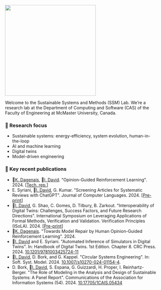<img src="https://istvandavid.com/wp-content/uploads/2023/11/ssm-full-768x126.png" width="300"/>

Welcome to the Sustainable Systems and Methods (SSM) Lab. We’re a research lab at the Department of Computing and Software (CAS) of the Faculty of Engineering at McMaster University, Canada.

### :telescope: Research focus
- Sustainable systems: energy-efficiency, system evolution, human-in-the-loop
- AI and machine learning
- Digital twins
- Model-driven engineering

### :page_with_curl: Key recent publications
- :bust_in_silhouette:[K. Dagenais](https://github.com/dagenaik), :bust_in_silhouette:[I. David](https://istvandavid.com/). "Opinion-Guided Reinforcement Learning". 2024. [[Tech. rep.](https://arxiv.org/abs/2405.17287)]
- E. Syriani, :bust_in_silhouette:[I. David](https://istvandavid.com/), G. Kumar. "Screening Articles for Systematic Reviews with ChatGPT". Journal of Computer Languages. 2024. [[Pre-print](https://istvandavid.com/files/ChatGPT-Screening-SR-COLA.pdf)]
- :bust_in_silhouette:[I. David](https://istvandavid.com/), G. Shao, C. Gomes, D. Tilbury, B. Zarkout. "Interoperability of Digital Twins: Challenges, Success Factors, and Future Research Directions". International Symposium on Leveraging Applications of Formal Methods, Verification and Validation. Verification Principles (ISoLA). 2024. [[Pre-print](https://istvandavid.com/files/DT-interoperability-ISoLA2024.pdf)]
- :bust_in_silhouette:[K. Dagenais](https://github.com/dagenaik). "Towards Model Repair by Human Opinion-Guided Reinforcement Learning". 2024.
- :bust_in_silhouette:[I. David](https://istvandavid.com/) and E. Syriani. "Automated Inference of Simulators in Digital Twins". In: Handbook of Digital Twins. 1st Edition. Chapter 8. CRC Press. 2024. [10.1201/9781003425724-11](https://doi.org/10.1201/9781003425724-11)
- :bust_in_silhouette:[I. David](https://istvandavid.com/), D. Bork, and G. Kappel. "Circular Systems Engineering". In: Soft. Syst. Model. 2024. [10.1007/s10270-024-01154-4](https://doi.org/10.1007/s10270-024-01154-4).
- D. Bork, :bust_in_silhouette:[I. David](https://istvandavid.com/), S. Espana, G. Guizzardi, H. Proper, I. Reinhartz-Berger. "The Role of Modeling in the Analysis and Design of Sustainable Systems: A Panel Report". Communications of the Association for Information Systems (54). 2024. [10.17705/1CAIS.05434](https://aisel.aisnet.org/cais/vol54/iss1/41/)
